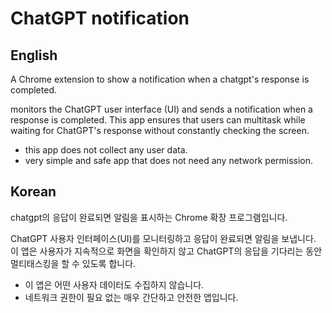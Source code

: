 # ChatGPT notification

## English

A Chrome extension to show a notification when a chatgpt's response is completed.

monitors the ChatGPT user interface (UI) and sends a notification when a response is completed. This app ensures that users can multitask while waiting for ChatGPT's response without constantly checking the screen.

- this app does not collect any user data.
- very simple and safe app that does not need any network permission.

## Korean

chatgpt의 응답이 완료되면 알림을 표시하는 Chrome 확장 프로그램입니다.

ChatGPT 사용자 인터페이스(UI)를 모니터링하고 응답이 완료되면 알림을 보냅니다. 이 앱은 사용자가 지속적으로 화면을 확인하지 않고 ChatGPT의 응답을 기다리는 동안 멀티태스킹을 할 수 있도록 합니다.

- 이 앱은 어떤 사용자 데이터도 수집하지 않습니다.
- 네트워크 권한이 필요 없는 매우 간단하고 안전한 앱입니다.

